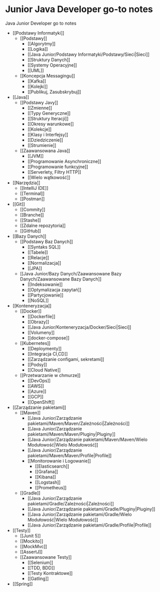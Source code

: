# Junior Java Developer go-to notes
Java Junior Developer go to notes

- [[Podstawy Informatyki]]
	- [[Podstawy]]
		- [[Algorytmy]]
		- [[Logika]]
		- [[Java Junior/Podstawy Informatyki/Podstawy/Sieci|Sieci]]
		- [[Struktury Danych]]
		- [[Systemy Operacyjne]]
		- [[UML]]
	- [[Koncepcja Messagingu]]
		- [[Kafka]]
		- [[Kolejki]]
		- [[Publikuj, Zasubskrybuj]]
- [[Java]]
	- [[Podstawy Javy]]
		- [[Zmienne]]
		- [[Typy Generyczne]]
		- [[Struktury Iteracji]]
		- [[Okresy warunkowe]]
		- [[Kolekcje]]
		- [[Klasy i Interfejsy]]
		- [[Dziedziczenie]]
		- [[Strumienie]]
	- [[Zaawansowana Java]]
		- [[JVM]]
		- [[Programowanie Asynchroniczne]]
		- [[Programowanie funkcyjne]]
		- [[Serverlety, Filtry HTTP]]
		- [[Wielo wątkowość]]
- [[Narzędzia]]
	- [[IntelliJ IDE]]
	- [[Terminal]]
	- [[Postman]]
- [[Git]]
	- [[Commity]]
	- [[Branche]]
	- [[Stashe]]
	- [[Zdalne repozytoria]]
	- [[GitHub]]
- [[Bazy Danych]]
	- [[Podstawy Baz Danych]]
		- [[Syntaks SQL]]
		- [[Tabele]]
		- [[Relacje]]
		- [[Normalizacja]]
		- [[JPA]]
	- [[Java Junior/Bazy Danych/Zaawansowane Bazy Danych/Zaawansowane Bazy Danych]]
		- [[Indeksowanie]]
		- [[Optymalizacja zapytań]]
		- [[Partycjowanie]]
		- [[NoSQL]]
- [[Konteneryzacja]]
	- [[Docker]]
		- [[Dockerfile]]
		- [[Obrazy]]
		- [[Java Junior/Konteneryzacja/Docker/Sieci|Sieci]]
		- [[Volumeny]]
		- [[docker-compose]]
	- [[Kubernetes]]
		- [[Deploymenty]]
		- [[Integracja CI,CD]]
		- [[Zarządzanie configami, sekretami]]
		- [[Podsy]]
		- [[Cloud Native]]
	- [[Przetwarzanie w chmurze]]
		- [[DevOps]]
		- [[AWS]]
		- [[Azure]]
		- [[GCP]]
		- [[OpenShift]]
- [[Zarządzanie pakietami]]
	- [[Maven]]
		- [[Java Junior/Zarządzanie pakietami/Maven/Maven/Zależności|Zależności]]
		- [[Java Junior/Zarządzanie pakietami/Maven/Maven/Pluginy|Pluginy]]
		- [[Java Junior/Zarządzanie pakietami/Maven/Maven/Wielo Modułowość|Wielo Modułowość]]
		- [[Java Junior/Zarządzanie pakietami/Maven/Maven/Profile|Profile]]
		- [[Monitorowanie i Logowanie]]
			- [[Elasticsearch]]
			- [[Grafana]]
			- [[Kibana]]
			- [[Logstash]]
			- [[Prometheus]]
	- [[Gradle]]
		- [[Java Junior/Zarządzanie pakietami/Gradle/Zależności|Zależności]]
		- [[Java Junior/Zarządzanie pakietami/Gradle/Pluginy|Pluginy]]
		- [[Java Junior/Zarządzanie pakietami/Gradle/Wielo Modułowość|Wielo Modułowość]]
		- [[Java Junior/Zarządzanie pakietami/Gradle/Profile|Profile]]
- [[Testy]]
	- [[Junit 5]]
	- [[Mockito]]
	- [[MockMvc]]
	- [[AssertJ]]
	- [[Zaawansowane Testy]]
		- [[Selenium]]
		- [[TDD, BDD]]
		- [[Testy Kontraktowe]]
		- [[Gatling]]
- [[Spring]]